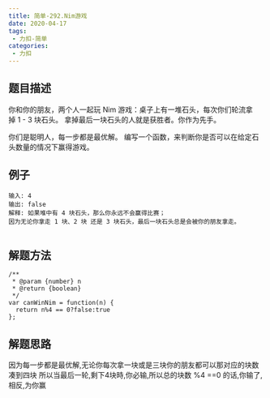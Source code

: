 ```yaml
---
title: 简单-292.Nim游戏
date: 2020-04-17
tags:
 - 力扣-简单
categories: 
 - 力扣
---
```

## 题目描述
你和你的朋友，两个人一起玩 Nim 游戏：桌子上有一堆石头，每次你们轮流拿掉 1 - 3 块石头。 拿掉最后一块石头的人就是获胜者。你作为先手。

你们是聪明人，每一步都是最优解。 编写一个函数，来判断你是否可以在给定石头数量的情况下赢得游戏。

## 例子
```
输入: 4
输出: false 
解释: 如果堆中有 4 块石头，那么你永远不会赢得比赛；
因为无论你拿走 1 块、2 块 还是 3 块石头，最后一块石头总是会被你的朋友拿走。


```

## 解题方法

```
/**
 * @param {number} n
 * @return {boolean}
 */
var canWinNim = function(n) {
  return n%4 == 0?false:true
};
```
## 解题思路
因为每一步都是最优解,无论你每次拿一块或是三块你的朋友都可以那对应的块数凑到四块
所以当最后一轮,剩下4块時,你必输,所以总的块数 %4 ==0 的话,你输了,相反,为你赢